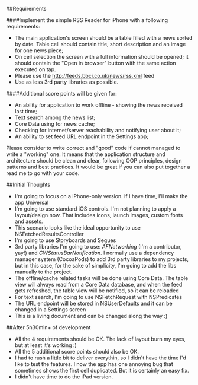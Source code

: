 ##Requirements

####Implement the simple RSS Reader for iPhone with a following requirements:
* The main application's screen should be a table filled with a news sorted by date. Table cell should contain title, short description and an image for one news piece;
* On cell selection the screen with a full information should be opened; it should contain the "Open in browser" button with the same action executed on tap.
* Please use the http://feeds.bbci.co.uk/news/rss.xml feed
* Use as less 3rd party libraries as possible. 

####Additional score points will be given for:
* An ability for application to work offline - showing the news received last time;
* Text search among the news list;
* Core Data using for news cache;
* Checking for internet/server reachability and notifying user about it;
* An ability to set feed URL endpoint in the Settings app;

Please consider to write correct and "good" code if cannot managed to write a "working" one. It means that the application structure and architecture should be clean and clear, following OOP principles, design patterns and best practices. It would be great if you can also put together a read me to go with your code. 

##Initial Thoughts
* I'm going to focus on a iPhone-only version. If I have time, I'll make the app Universal
* I'm going to use standard iOS controls. I'm not planning to apply a layout/design now. That includes icons, launch images, custom fonts and assets.
* This scenario looks like the ideal opportunity to use NSFetchedResultsController
* I'm going to use Storyboards and Segues
* 3rd party libraries I'm going to use: *AFNetworking* (I'm a contributor, yay!) and *CWStatusBarNotification*. I normally use a dependency manager system (CocoaPods) to add 3rd party libraries to my projects, but in this case, for the sake of simplicity, I'm going to add the libs manually to the project.
* The offline/cache related tasks will be done using Core Data. The table view will always read from a Core Data database, and when the feed gets refreshed, the table view will be notified, so it can be reloaded
* For text search, I'm going to use NSFetchRequest with NSPredicates
* The URL endpoint will be stored in NSUserDefaults and it can be changed in a Settings screen
* This is a living document and can be changed along the way :)

##After 5h30min+ of development

* All the 4 requirements should be OK. The lack of layout burn my eyes, but at least it's working :)
* All the 5 additional score points should also be OK.
* I had to rush a little bit to deliver everythin, so I didn't have the time I'd like to test the features. I now the app has one annoying bug that sometimes shows the first cell duplicated. But it is certainly an easy fix.
* I didn't have time to do the iPad version.
